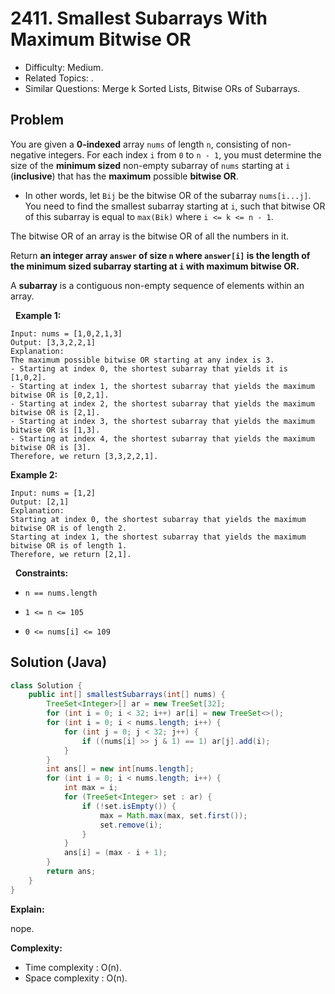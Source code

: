# 2411. Smallest Subarrays With Maximum Bitwise OR

- Difficulty: Medium.
- Related Topics: .
- Similar Questions: Merge k Sorted Lists, Bitwise ORs of Subarrays.

## Problem

You are given a **0-indexed** array ```nums``` of length ```n```, consisting of non-negative integers. For each index ```i``` from ```0``` to ```n - 1```, you must determine the size of the **minimum sized** non-empty subarray of ```nums``` starting at ```i``` (**inclusive**) that has the **maximum** possible **bitwise OR**.


	
- In other words, let ```Bij``` be the bitwise OR of the subarray ```nums[i...j]```. You need to find the smallest subarray starting at ```i```, such that bitwise OR of this subarray is equal to ```max(Bik)``` where ```i <= k <= n - 1```.


The bitwise OR of an array is the bitwise OR of all the numbers in it.

Return **an integer array **```answer```** of size **```n```** where **```answer[i]```** is the length of the **minimum** sized subarray starting at **```i```** with **maximum** bitwise OR.**

A **subarray** is a contiguous non-empty sequence of elements within an array.

 
**Example 1:**

```
Input: nums = [1,0,2,1,3]
Output: [3,3,2,2,1]
Explanation:
The maximum possible bitwise OR starting at any index is 3. 
- Starting at index 0, the shortest subarray that yields it is [1,0,2].
- Starting at index 1, the shortest subarray that yields the maximum bitwise OR is [0,2,1].
- Starting at index 2, the shortest subarray that yields the maximum bitwise OR is [2,1].
- Starting at index 3, the shortest subarray that yields the maximum bitwise OR is [1,3].
- Starting at index 4, the shortest subarray that yields the maximum bitwise OR is [3].
Therefore, we return [3,3,2,2,1]. 
```

**Example 2:**

```
Input: nums = [1,2]
Output: [2,1]
Explanation:
Starting at index 0, the shortest subarray that yields the maximum bitwise OR is of length 2.
Starting at index 1, the shortest subarray that yields the maximum bitwise OR is of length 1.
Therefore, we return [2,1].
```

 
**Constraints:**


	
- ```n == nums.length```
	
- ```1 <= n <= 105```
	
- ```0 <= nums[i] <= 109```



## Solution (Java)

```java
class Solution {
    public int[] smallestSubarrays(int[] nums) {
        TreeSet<Integer>[] ar = new TreeSet[32];
        for (int i = 0; i < 32; i++) ar[i] = new TreeSet<>();
        for (int i = 0; i < nums.length; i++) {
            for (int j = 0; j < 32; j++) {
                if ((nums[i] >> j & 1) == 1) ar[j].add(i);
            }
        }
        int ans[] = new int[nums.length];
        for (int i = 0; i < nums.length; i++) {
            int max = i;
            for (TreeSet<Integer> set : ar) {
                if (!set.isEmpty()) {
                    max = Math.max(max, set.first());
                    set.remove(i);
                }
            }
            ans[i] = (max - i + 1);
        }
        return ans;
    }
}
```

**Explain:**

nope.

**Complexity:**

* Time complexity : O(n).
* Space complexity : O(n).

